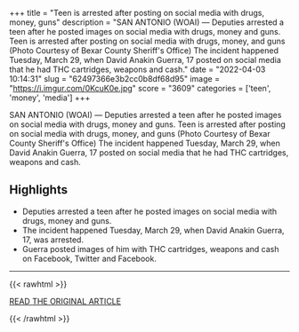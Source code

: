 +++
title = "Teen is arrested after posting on social media with drugs, money, guns"
description = "SAN ANTONIO (WOAI) — Deputies arrested a teen after he posted images on social media with drugs, money and guns.  Teen is arrested after posting on social media with drugs, money, and guns (Photo Courtesy of Bexar County Sheriff's Office) The incident happened Tuesday, March 29, when David Anakin Guerra, 17 posted on social media that he had THC cartridges, weapons and cash."
date = "2022-04-03 10:14:31"
slug = "62497366e3b2cc0b8df68d95"
image = "https://i.imgur.com/0KcuK0e.jpg"
score = "3609"
categories = ['teen', 'money', 'media']
+++

SAN ANTONIO (WOAI) — Deputies arrested a teen after he posted images on social media with drugs, money and guns.  Teen is arrested after posting on social media with drugs, money, and guns (Photo Courtesy of Bexar County Sheriff's Office) The incident happened Tuesday, March 29, when David Anakin Guerra, 17 posted on social media that he had THC cartridges, weapons and cash.

## Highlights

- Deputies arrested a teen after he posted images on social media with drugs, money and guns.
- The incident happened Tuesday, March 29, when David Anakin Guerra, 17, was arrested.
- Guerra posted images of him with THC cartridges, weapons and cash on Facebook, Twitter and Facebook.

---

{{< rawhtml >}}
  <p class="article-category">
    <a target="_blank" href="https://fox11online.com/news/nation-world/teen-is-arrested-after-posting-on-social-media-with-drugs-money-and-guns-local-san-antonio-texas-crime-violence-deputies">READ THE ORIGINAL ARTICLE</a>
  </p>
{{< /rawhtml >}}
